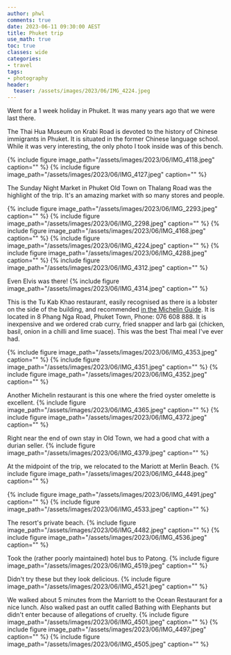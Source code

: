 ```yaml
---
author: phwl
comments: true
date: 2023-06-11 09:30:00 AEST
title: Phuket trip
use_math: true
toc: true
classes: wide
categories:
- travel
tags:
- photography
header:
  teaser: /assets/images/2023/06/IMG_4224.jpeg
---
```


Went for a 1 week holiday in Phuket. It was many years ago that we were last there.

The Thai Hua Museum on Krabi Road is devoted to the history of Chinese immigrants in Phuket. It is situated in the former Chinese language school. While it was very interesting, the only photo I took inside was of this bench.

{% include figure image_path="/assets/images/2023/06/IMG_4118.jpeg" caption="" %}
{% include figure image_path="/assets/images/2023/06/IMG_4127.jpeg" caption="" %}

The Sunday Night Market in Phuket Old Town on Thalang Road was the highlight of the trip. It's an amazing market with so many stores and people.

{% include figure image_path="/assets/images/2023/06/IMG_2293.jpeg" caption="" %}
{% include figure image_path="/assets/images/2023/06/IMG_2298.jpeg" caption="" %}
{% include figure image_path="/assets/images/2023/06/IMG_4168.jpeg" caption="" %}
{% include figure image_path="/assets/images/2023/06/IMG_4224.jpeg" caption="" %}
{% include figure image_path="/assets/images/2023/06/IMG_4288.jpeg" caption="" %}
{% include figure image_path="/assets/images/2023/06/IMG_4312.jpeg" caption="" %}

Even Elvis was there!
{% include figure image_path="/assets/images/2023/06/IMG_4314.jpeg" caption="" %}

This is the Tu Kab Khao restaurant, easily recognised as there is a lobster on the side of the building, and recommended [in the Michelin Guide](https://guide.michelin.com/en/phuket-region/phuket/restaurant/tu-kab-khao). It is located in 8 Phang Nga Road, Phuket Town, Phone: 076 608 888. It is inexpensive and we ordered crab
curry, fried snapper and larb gai (chicken, basil, onion in a chilli and lime suace). This was the best Thai meal I've ever had.

{% include figure image_path="/assets/images/2023/06/IMG_4353.jpeg" caption="" %}
{% include figure image_path="/assets/images/2023/06/IMG_4351.jpeg" caption="" %}
{% include figure image_path="/assets/images/2023/06/IMG_4352.jpeg" caption="" %}

Another Michelin restaurant is this one where the fried oyster omelette is excellent.
{% include figure image_path="/assets/images/2023/06/IMG_4365.jpeg" caption="" %}
{% include figure image_path="/assets/images/2023/06/IMG_4372.jpeg" caption="" %}

Right near the end of own stay in Old Town, we had a good chat with a durian seller.
{% include figure image_path="/assets/images/2023/06/IMG_4379.jpeg" caption="" %}

At the midpoint of the trip, we relocated to the Mariott at Merlin Beach.
{% include figure image_path="/assets/images/2023/06/IMG_4448.jpeg" caption="" %}

{% include figure image_path="/assets/images/2023/06/IMG_4491.jpeg" caption="" %}
{% include figure image_path="/assets/images/2023/06/IMG_4533.jpeg" caption="" %}

The resort's private beach.
{% include figure image_path="/assets/images/2023/06/IMG_4482.jpeg" caption="" %}
{% include figure image_path="/assets/images/2023/06/IMG_4536.jpeg" caption="" %}

Took the (rather poorly maintained) hotel bus to Patong.
{% include figure image_path="/assets/images/2023/06/IMG_4519.jpeg" caption="" %}

Didn't try these but they look delicious.
{% include figure image_path="/assets/images/2023/06/IMG_4521.jpeg" caption="" %}

We walked about 5 minutes from the Marriott to the Ocean Restaurant for a nice lunch. Also walked past an outfit called Bathing with Elephants but didn't enter because of allegations of cruelty. 
{% include figure image_path="/assets/images/2023/06/IMG_4501.jpeg" caption="" %}
{% include figure image_path="/assets/images/2023/06/IMG_4497.jpeg" caption="" %}
{% include figure image_path="/assets/images/2023/06/IMG_4505.jpeg" caption="" %}
